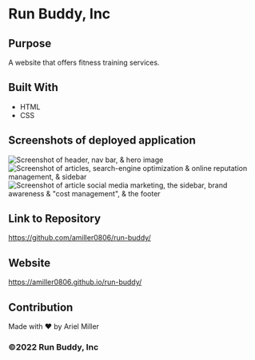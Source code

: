 # Run Buddy, Inc


## Purpose 
A website that offers fitness training services.


## Built With 
* HTML
* CSS

## Screenshots of deployed application 
![Screenshot of header, nav bar, & hero image](images/header-navbar-hero.jpg)
![Screenshot of articles, search-engine optimization & online reputation management, & sidebar](images/articles-sidebar.jpg)
![Screenshot of article  social media marketing, the sidebar, brand awareness & "cost management", & the footer](images/article-sidebar-footer.jpg)

## Link to Repository
https://github.com/amiller0806/run-buddy/ 
## Website
https://amiller0806.github.io/run-buddy/ 


## Contribution

Made with ❤️ by Ariel Miller 

### ©️2022 Run Buddy, Inc 

